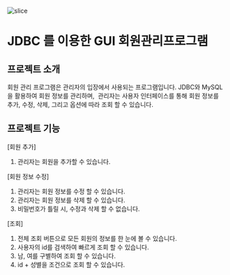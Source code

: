 ![slice](https://capsule-render.vercel.app/api?type=slice&color=blue&height=200&text=2023%20자바프로젝트👋&fontAlign=70&rotate=13&fontAlignY=25&desc=202206003%20배수빈&descAlign=70.&descAlignY=44)

# JDBC 를 이용한 GUI 회원관리프로그램

프로젝트 소개
---
회원 관리 프로그램은 관리자의 입장에서 사용되는
프로그램입니다.
JDBC와 MySQL을 활용하여 회원 정보를 관리하며, 
관리자는 사용자 인터페이스를 통해 회원 정보를 
추가, 수정, 삭제, 그리고 옵션에 따라
조회 할 수 있습니다.

프로젝트 기능
---
[회원 추가]
1. 관리자는 회원을 추가할 수 있습니다.

[회원 정보 수정]
1. 관리자는 회원 정보를 수정 할 수 있습니다.
2. 관리자는 회원 정보를 삭제 할 수 있습니다.
3. 비밀번호가 틀릴 시, 수정과 삭제 할 수 없습니다.

[조회]
1. 전체 조회 버튼으로 모든 회원의 정보를 한 눈에 볼 수 있습니다.
2. 사용자의 id를 검색하여 빠르게 조회 할 수 있습니다.
3. 남, 여를 구별하여 조회 할 수 있습니다.
4. id + 성별을 조건으로 조회 할 수 있습니다.

